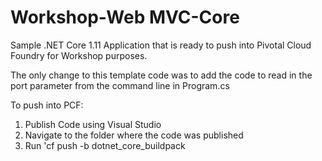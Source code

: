 # Workshop-Web MVC-Core
Sample .NET Core 1.11 Application that is ready to push into Pivotal Cloud Foundry for Workshop purposes.

The only change to this template code was to add the code to read in the port parameter from the command line in Program.cs

To push into PCF:
  1. Publish Code using Visual Studio
  2. Navigate to the folder where the code was published
  3. Run 'cf push <appname> -b dotnet_core_buildpack
